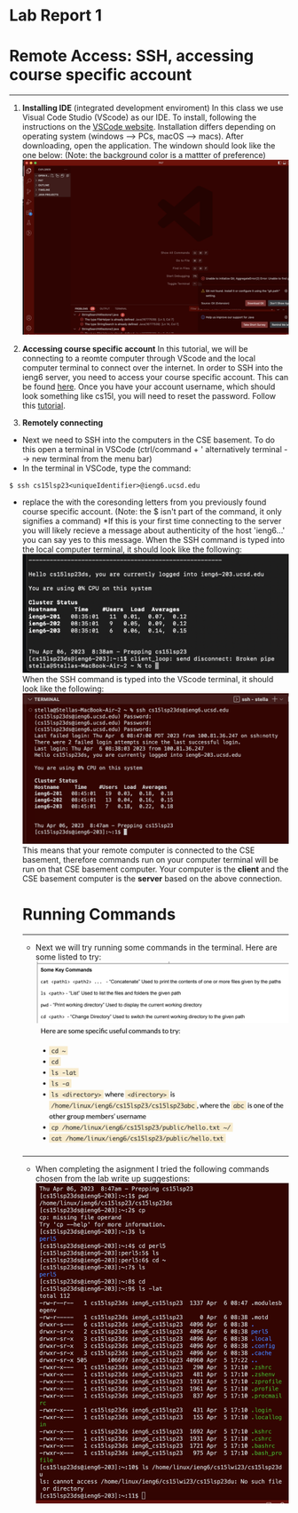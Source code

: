 # **Lab Report 1**

# **Remote Access: SSH, accessing course specific account**
---
1. **Installing IDE** (integrated development enviroment)
In this class we use Visual Code Studio (VScode) as our IDE. To install, following the instructions on the [VSCode website](https://code.visualstudio.com/). 
Installation differs depending on operating system (windows --> PCs, macOS --> macs). After downloading, open the application. The windown should look like the one below:
(Note: the background color is a mattter of preference)
![Image](VSCode.png)

2. **Accessing course specific account**
In this tutorial, we will be connecting to a reomte computer through VScode and the local computer terminal to connect over the internet. 
In order to SSH into the ieng6 server, you need to access your course specific account. This can be found [here](https://sdacs.ucsd.edu/~icc/index.php).
Once you have your account username, which should look something like cs15l<quarterAbriviation><last2DigitsYr><uniqueIdentifier>, you will need to reset the password. 
Follow this [tutorial](https://drive.google.com/file/d/17IDZn8Qq7Q0RkYMxdiIR0o6HJ3B5YqSW/view). 

3. **Remotely connecting**
- Next we need to SSH into the computers in the CSE basement. To do this open a terminal in VSCode (ctrl/command + ' alternatively terminal --> new terminal from the menu bar)
- In the terminal in VSCode, type the command: 
```
$ ssh cs15lsp23<uniqueIdentifier>@ieng6.ucsd.edu
```
- replace the <unique identifier> with the coresonding letters from you previously found course specific account. (Note: the $ isn't part of the command, it only signifies a command)
*If this is your first time connecting to the server you will likely recieve a message about authenticity of the host 'ieng6...' you can say yes to this message.
When the SSH command is typed into the local computer terminal, it should look like the following:
![Image](SSHinTermianl.png)
When the SSH command is typed into the VScode terminal, it should look like the following:
![Image](SSHVSTerminal.png)
This means that your remote computer is connected to the CSE basement, therefore commands run on your computer terminal will be run on that CSE basement computer. Your computer is the **client** and the CSE basement computer is the **server** based on the above connection.
  
  # Running Commands
  ---
  
  - Next we will try running some commands in the terminal. Here are some listed to try:
  ![Image](commands.png)
  ![Image](commandFromLab.png)
  ---
  - When completing the asignment I tried the following commands chosen from the lab write up suggestions:
  ![Image](https://github.com/st3llaa/cse15l-lab-reports/blob/4337cf6214ef5273fb95fb82a963089f3d46429a/Screenshot%202023-04-06%20at%208.58.15%20AM.png)
